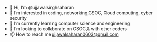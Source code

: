 - 👋 Hi, I’m @ujjawalsinghsaharan
- 👀 I’m interested in coding, networking,GSOC, Cloud computing, cyber security
- 🌱 I’m currently learning computer science and engineering
- 💞️ I’m looking to collaborate on GSOC,& with other coders
- 📫 How to reach me ujjawalsaharan0603@gmail.com

<!---
ujjawalsinghsaharan/ujjawalsinghsaharan is a ✨ special ✨ repository because its `README.md` (this file) appears on your GitHub profile.
You can click the Preview link to take a look at your changes.
--->
